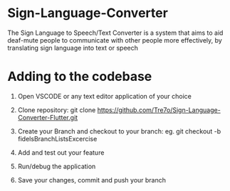 # Sign-Language-Converter
The Sign Language to Speech/Text Converter is a system that aims to aid deaf-mute people to communicate with other people more effectively, by translating sign language into text or speech

# Adding to the codebase
1. Open VSCODE or any text editor application of your choice

2. Clone repository: 
git clone https://github.com/Tre7o/Sign-Language-Converter-Flutter.git

3. Create your Branch and checkout to your branch:
eg. git checkout -b fidelsBranchListsExcercise

4. Add and test out your feature

5. Run/debug the application

6. Save your changes, commit and push your branch
